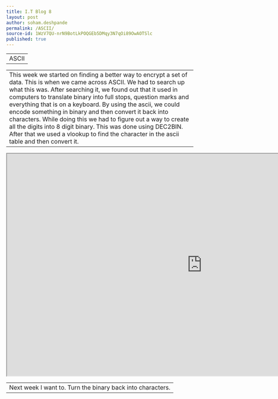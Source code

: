 ```yaml
---
title: I.T Blog 8
layout: post
author: soham.deshpande
permalink: /ASCII/
source-id: 1WzV7QU-nrN9BotLkPOQGEb5DMqy3N7qOi89OwAOTSlc
published: true
---
```

<table>
  <tr>
    <td>ASCII</td>
  </tr>
</table>


<table>
  <tr>
    <td>This week we started on finding a better way to encrypt a set of data. This is when we came across ASCII. We had to search up what this was. After searching it, we found out that it used in computers to translate binary into full stops, question marks and everything that is on a keyboard. By using the ascii, we could encode something in binary and then convert it back into characters. While doing this we had to figure out a way to create all the digits into 8 digit binary. This was done using DEC2BIN. After that we used a vlookup to find the character in the ascii table and then convert it. 
</td>
  </tr>
</table>
<iframe height="600px" width="1050px" src="https://docs.google.com/spreadsheets/d/e/2PACX-1vRSE8K5XYRg7zCUyhJBQ-TMJ3RACjEL2-9shRRYkaahKFiWBTRTQx6cVLOcnBr7UnAdhorzAZyhVB1x/pubhtml?widget=true&amp;headers=false"></iframe>


<table>
  <tr>
    <td>Next week I want to. Turn the binary back into characters.</td>
  </tr>
</table>


